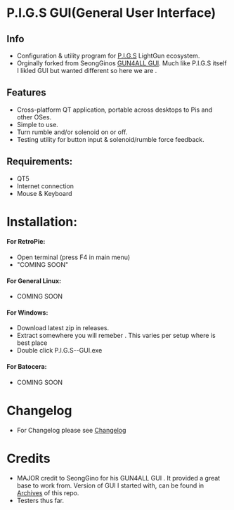 # P.I.G.S GUI(General User Interface)

## Info
- Configuration & utility program for [P.I.G.S](https://github.com/Fusion-Lightguns/P.I.G.S--Pico-Infared-Gun-System) LightGun ecosystem.
- Orginally forked from SeongGinos [GUN4ALL GUI](https://github.com/SeongGino/GUN4ALL-GUI). Much like P.I.G.S itself I likled GUI but wanted different so here we are .

## Features
 - Cross-platform QT application, portable across desktops to Pis and other OSes.
 - Simple to use.
 - Turn rumble and/or solenoid on or off.
 - Testing utility for button input & solenoid/rumble force feedback.

## Requirements: 
- QT5
- Internet connection
- Mouse & Keyboard

# Installation:

#### For RetroPie:
- Open terminal (press F4 in main menu)
- "COMING SOON"

#### For General Linux:
- COMING SOON

#### For Windows:
 - Download latest zip in releases.
 - Extract somewhere you will remeber . This varies per setup where is best place
 - Double click P.I.G.S--GUI.exe

#### For Batocera:
- COMING SOON 

# Changelog
- For Changelog please see [Changelog](https://github.com/Fusion-Lightguns/P.I.G.S-GUI/blob/main/Changelog.md)

# Credits
- MAJOR credit to SeongGino for his GUN4ALL GUI . It provided a great base to work from. Version of GUI I started with, can be found in [Archives](https://github.com/Fusion-Lightguns/P.I.G.S-GUI/tree/main/Archives/SeongGino--GUN4ALL) of this repo.
- Testers thus far.
  
